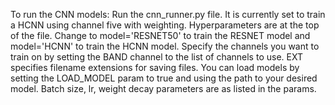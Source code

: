 To run the CNN models:
Run the cnn_runner.py file.
It is currently set to train a HCNN using channel five with weighting.
Hyperparameters are at the top of the file. Change to model='RESNET50' to train the RESNET model and model='HCNN' to train the HCNN model.
Specify the channels you want to train on by setting the BAND channel to the list of channels to use.
EXT specifies filename extensions for saving files.
You can load models by setting the LOAD_MODEL param to true and using the path to your desired model.
Batch size, lr, weight decay parameters are as listed in the params.
